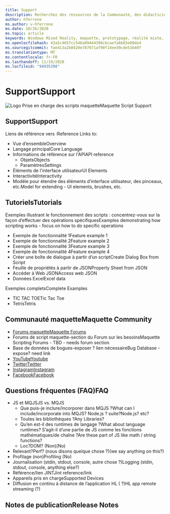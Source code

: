 ```yaml
---
title: Support
description: Recherchez des ressources de la Communauté, des didacticiels, des questions fréquentes et un support technique pour maquette.
author: hferrone
ms.author: v-hferrone
ms.date: 10/26/2020
ms.topic: article
keywords: Windows Mixed Reality, maquette, prototypage, réalité mixte, réalité virtuelle, VR, MR, feedback, Hub de commentaires, bogues
ms.openlocfilehash: 43a5c465fcc546a09444396cbcaefa6b65e08de4
ms.sourcegitcommit: fae413a2b0420e787671af90f14ee39cde51640f
ms.translationtype: MT
ms.contentlocale: fr-FR
ms.lasthandoff: 11/19/2020
ms.locfileid: "94935398"
---
```

# <a name="support"></a><span data-ttu-id="9be20-104">Support</span><span class="sxs-lookup"><span data-stu-id="9be20-104">Support</span></span>

![Logo](../images/MaquetteIcon.png) <span data-ttu-id="9be20-106">Prise en charge des scripts maquette</span><span class="sxs-lookup"><span data-stu-id="9be20-106">Maquette Script Support</span></span>

## <a name="support"></a><span data-ttu-id="9be20-107">Support</span><span class="sxs-lookup"><span data-stu-id="9be20-107">Support</span></span>

<span data-ttu-id="9be20-108">Liens de référence vers :</span><span class="sxs-lookup"><span data-stu-id="9be20-108">Reference Links to:</span></span>
* <span data-ttu-id="9be20-109">Vue d’ensemble</span><span class="sxs-lookup"><span data-stu-id="9be20-109">Overview</span></span>
* <span data-ttu-id="9be20-110">Langage principal</span><span class="sxs-lookup"><span data-stu-id="9be20-110">Core Language</span></span>
* <span data-ttu-id="9be20-111">Informations de référence sur l'API</span><span class="sxs-lookup"><span data-stu-id="9be20-111">API reference</span></span>
  * <span data-ttu-id="9be20-112">Objets</span><span class="sxs-lookup"><span data-stu-id="9be20-112">Objects</span></span>
  * <span data-ttu-id="9be20-113">Paramètres</span><span class="sxs-lookup"><span data-stu-id="9be20-113">Settings</span></span>
* <span data-ttu-id="9be20-114">Éléments de l'interface utilisateur</span><span class="sxs-lookup"><span data-stu-id="9be20-114">UI Elements</span></span>
* <span data-ttu-id="9be20-115">Interactivité</span><span class="sxs-lookup"><span data-stu-id="9be20-115">Interactivity</span></span>
* <span data-ttu-id="9be20-116">Modèle pour étendre des éléments d’interface utilisateur, des pinceaux, etc.</span><span class="sxs-lookup"><span data-stu-id="9be20-116">Model for extending - UI elements, brushes, etc.</span></span>

## <a name="tutorials"></a><span data-ttu-id="9be20-117">Tutoriels</span><span class="sxs-lookup"><span data-stu-id="9be20-117">Tutorials</span></span>

<span data-ttu-id="9be20-118">Exemples illustrant le fonctionnement des scripts : concentrez-vous sur la façon d’effectuer des opérations spécifiques</span><span class="sxs-lookup"><span data-stu-id="9be20-118">Examples demonstrating how scripting works - focus on how to do specific operations</span></span>
* <span data-ttu-id="9be20-119">Exemple de fonctionnalité 1</span><span class="sxs-lookup"><span data-stu-id="9be20-119">Feature example 1</span></span>
* <span data-ttu-id="9be20-120">Exemple de fonctionnalité 2</span><span class="sxs-lookup"><span data-stu-id="9be20-120">Feature example 2</span></span>
* <span data-ttu-id="9be20-121">Exemple de fonctionnalité 3</span><span class="sxs-lookup"><span data-stu-id="9be20-121">Feature example 3</span></span>
* <span data-ttu-id="9be20-122">Exemple de fonctionnalité 4</span><span class="sxs-lookup"><span data-stu-id="9be20-122">Feature example 4</span></span>
* <span data-ttu-id="9be20-123">Créer une boîte de dialogue à partir d’un script</span><span class="sxs-lookup"><span data-stu-id="9be20-123">Create Dialog Box from Script</span></span>
* <span data-ttu-id="9be20-124">Feuille de propriétés à partir de JSON</span><span class="sxs-lookup"><span data-stu-id="9be20-124">Property Sheet from JSON</span></span>
* <span data-ttu-id="9be20-125">Accéder à Web JSON</span><span class="sxs-lookup"><span data-stu-id="9be20-125">Access web JSON</span></span>
* <span data-ttu-id="9be20-126">Données Excel</span><span class="sxs-lookup"><span data-stu-id="9be20-126">Excel data</span></span>

<span data-ttu-id="9be20-127"> Exemples complets</span><span class="sxs-lookup"><span data-stu-id="9be20-127">Complete Examples</span></span>
* <span data-ttu-id="9be20-128">TIC TAC TOE</span><span class="sxs-lookup"><span data-stu-id="9be20-128">Tic Tac Toe</span></span>
* <span data-ttu-id="9be20-129">Tetris</span><span class="sxs-lookup"><span data-stu-id="9be20-129">Tetris</span></span>

## <a name="maquette-community"></a><span data-ttu-id="9be20-130">Communauté maquette</span><span class="sxs-lookup"><span data-stu-id="9be20-130">Maquette Community</span></span>

* [<span data-ttu-id="9be20-131">Forums maquette</span><span class="sxs-lookup"><span data-stu-id="9be20-131">Maquette Forums</span></span>](https://steamcommunity.com/app/967490/discussions/)
* <span data-ttu-id="9be20-132">Forums de script maquette-section du Forum sur les besoins</span><span class="sxs-lookup"><span data-stu-id="9be20-132">Maquette Scripting Forums - TBD - needs forum section</span></span>
* <span data-ttu-id="9be20-133">Base de données de bogues-exposer ? lien nécessaire</span><span class="sxs-lookup"><span data-stu-id="9be20-133">Bug Database - expose? need link</span></span>
* [<span data-ttu-id="9be20-134">YouTube</span><span class="sxs-lookup"><span data-stu-id="9be20-134">Youtube</span></span>](https://www.youtube.com/channel/UC3LL920zxSo16CmmmVCntxw)
* [<span data-ttu-id="9be20-135">Twitter</span><span class="sxs-lookup"><span data-stu-id="9be20-135">Twitter</span></span>](https://twitter.com/MadeInMaquette)
* [<span data-ttu-id="9be20-136">Instagram</span><span class="sxs-lookup"><span data-stu-id="9be20-136">Instagram</span></span>](https://www.instagram.com/microsoftmaquette/)
* [<span data-ttu-id="9be20-137">Facebook</span><span class="sxs-lookup"><span data-stu-id="9be20-137">Facebook</span></span>](https://www.facebook.com/MicrosoftMaquette/)

## <a name="faq"></a><span data-ttu-id="9be20-138">Questions fréquentes (FAQ)</span><span class="sxs-lookup"><span data-stu-id="9be20-138">FAQ</span></span>

* <span data-ttu-id="9be20-139">JS et MQJS</span><span class="sxs-lookup"><span data-stu-id="9be20-139">JS vs. MQJS</span></span>
  * <span data-ttu-id="9be20-140">Que puis-je inclure/incorporer dans MQJS ?</span><span class="sxs-lookup"><span data-stu-id="9be20-140">What can I include/incorporate into MQJS?</span></span> <span data-ttu-id="9be20-141">Node.js ? suite?</span><span class="sxs-lookup"><span data-stu-id="9be20-141">Node.js? etc?</span></span>
  * <span data-ttu-id="9be20-142">Toutes les bibliothèques ?</span><span class="sxs-lookup"><span data-stu-id="9be20-142">Any Libraries?</span></span>
  * <span data-ttu-id="9be20-143">Qu’en est-il des runtimes de langage ?</span><span class="sxs-lookup"><span data-stu-id="9be20-143">What about language runtimes?</span></span> <span data-ttu-id="9be20-144">S’agit-il d’une partie de JS comme les fonctions mathématiques/de chaîne ?</span><span class="sxs-lookup"><span data-stu-id="9be20-144">Are these part of JS like math / string functions?</span></span>
  * <span data-ttu-id="9be20-145">Loc?</span><span class="sxs-lookup"><span data-stu-id="9be20-145">DOM?</span></span> <span data-ttu-id="9be20-146">(Non)</span><span class="sxs-lookup"><span data-stu-id="9be20-146">(No)</span></span>
* <span data-ttu-id="9be20-147">Relevant?</span><span class="sxs-lookup"><span data-stu-id="9be20-147">Perf?</span></span> <span data-ttu-id="9be20-148">(nous disons quelque chose ?)</span><span class="sxs-lookup"><span data-stu-id="9be20-148">(we say anything on this?)</span></span>
* <span data-ttu-id="9be20-149">Profilage (non)</span><span class="sxs-lookup"><span data-stu-id="9be20-149">Profiling (No)</span></span>
* <span data-ttu-id="9be20-150">Journalisation (stdin, stdout, console, autre chose ?)</span><span class="sxs-lookup"><span data-stu-id="9be20-150">Logging (stdin, stdout, console, anything else?)</span></span>
* <span data-ttu-id="9be20-151">Référence/lien JINT</span><span class="sxs-lookup"><span data-stu-id="9be20-151">Jint reference/link</span></span>
* <span data-ttu-id="9be20-152">Appareils pris en charge</span><span class="sxs-lookup"><span data-stu-id="9be20-152">Supported Devices</span></span>
* <span data-ttu-id="9be20-153">Diffusion en continu à distance de l’application HL ( ?)</span><span class="sxs-lookup"><span data-stu-id="9be20-153">HL app remote streaming (?)</span></span>

## <a name="release-notes"></a><span data-ttu-id="9be20-154">Notes de publication</span><span class="sxs-lookup"><span data-stu-id="9be20-154">Release Notes</span></span>


